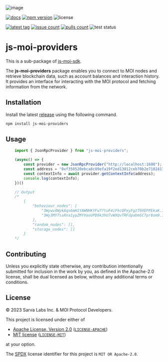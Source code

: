 ![image](https://moi-js.s3.amazonaws.com/moi-banner.png)

[latestrelease]: https://github.com/sarvalabs/js-moi-sdk/releases/latest
[issueslink]: https://github.com/sarvalabs/js-moi-sdk/issues
[pullslink]: https://github.com/sarvalabs/js-moi-sdk/pulls
[pkgdocs]: https://docs.moi.technology/docs/build/packages/js-moi-sdk

[![docs](https://img.shields.io/badge/npm-documentation-red?style=for-the-badge)][pkgdocs]
[![npm version](https://img.shields.io/npm/v/js-moi-sdk.svg?style=for-the-badge)](https://npmjs.com/js-moi-sdk)
![license](https://img.shields.io/badge/license-MIT%2FApache--2.0-informational?style=for-the-badge)

[![latest tag](https://img.shields.io/github/v/tag/sarvalabs/js-moi-sdk?color=blue&label=latest%20tag&sort=semver&style=for-the-badge)][latestrelease]
[![issue count](https://img.shields.io/github/issues/sarvalabs/js-moi-sdk?style=for-the-badge&color=yellow)][issueslink]
[![pulls count](https://img.shields.io/github/issues-pr/sarvalabs/js-moi-sdk?style=for-the-badge&color=brightgreen)][pullslink]
![test status](https://img.shields.io/github/actions/workflow/status/sarvalabs/js-moi-sdk/test.yml?label=test&style=for-the-badge)


# js-moi-providers

This is a sub-package of [js-moi-sdk](https://github.com/sarvalabs/js-moi-sdk).

The **js-moi-providers** package enables you to connect to MOI nodes and retrieve blockchain data, such as account balances and interaction history. It provides an interface for interacting with the MOI protocol and fetching information from the network.

## Installation
Install the latest [release](https://github.com/sarvalabs/js-moi-sdk/releases) using the following command.

```sh
npm install js-moi-providers
```

## Usage

```javascript
    import { JsonRpcProvider } from "js-moi-providers";

    (async() => {
        const provider = new JsonRpcProvider("http://localhost:1600");
        const address = "0xf350520ebca8c09efa19f2ed13012ceb70b2e710241748f4ac11bd4a9b43949b";
        const contextInfo = await provider.getContextInfo(address);
        console.log(contextInfo);
    })()

    // Output
    /*
        {
            "behaviour_nodes": [
                "3Wywv4WykAqs6mH1YAWNHKYFw77tuF4iFkcQPxyFgzT9XEPPEkaK.16Uiu2HAkzhT4eoJoQWz9P7S65j6F6dSHEVGN925AXg5kqhisgSai",
                "3Wy3MY7saXna1ypZMYVooUPD9k3hU7vWXQvTRFdpabmSC7pr8om9.16Uiu2HAm3hy8wAw9hjuxXqGGmnpQQrU7ouZWwJuDAQJbesvg49hX"
            ],
            "random_nodes": [],
            "storage_nodes": []
        }
    */
```

## Contributing
Unless you explicitly state otherwise, any contribution intentionally submitted
for inclusion in the work by you, as defined in the Apache-2.0 license, shall be
dual licensed as below, without any additional terms or conditions.

## License
&copy; 2023 Sarva Labs Inc. & MOI Protocol Developers.

This project is licensed under either of
- [Apache License, Version 2.0](https://www.apache.org/licenses/LICENSE-2.0) ([`LICENSE-APACHE`](LICENSE-APACHE))
- [MIT license](https://opensource.org/licenses/MIT) ([`LICENSE-MIT`](LICENSE-MIT))

at your option.

The [SPDX](https://spdx.dev) license identifier for this project is `MIT OR Apache-2.0`.

